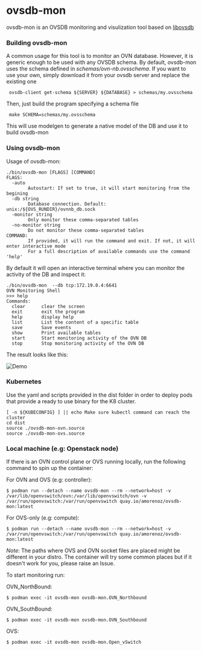 # ovsdb-mon

ovsdb-mon is an OVSDB monitoring and visulization tool based on [libovsdb](https://github.com/ovn-org/libovsdb)

### Building ovsdb-mon
A common usage for this tool is to monitor an OVN database. However, it is generic enough to be used with
any OVSDB schema. By default, ovsdb-mon uses the schema defined in *schemas/ovn-nb.ovsschema*. If you want to
use your own, simply download it from your ovsdb server and replace the existing one

     ovsdb-client get-schema ${SERVER} ${DATABASE} > schemas/my.ovsschema

Then, just build the program specifying a schema file

     make SCHEMA=schemas/my.ovsschema

This will use modelgen to generate a native model of the DB and use it to build ovsdb-mon

### Using ovsdb-mon
Usage of ovsdb-mon:

	./bin/ovsdb-mon [FLAGS] [COMMAND]
	FLAGS:
	  -auto
	        Autostart: If set to true, it will start monitoring from the begining
	  -db string
	        Database connection. Default: unix:/${OVS_RUNDIR}/ovnnb_db.sock
	  -monitor string
	        Only monitor these comma-separated tables
	  -no-monitor string
	        Do not monitor these comma-separated tables
	COMMAND:
	        If provided, it will run the command and exit. If not, it will enter interactive mode
	        For a full description of available commands use the command 'help'


By default it will open an interactive terminal where you can monitor the activity of the DB and inspect it:

	./bin/ovsdb-mon  --db tcp:172.19.0.4:6641
	OVN Monitoring Shell
	>>> help
	Commands:
	  clear      clear the screen
	  exit       exit the program
	  help       display help
	  list       List the content of a specific table
	  save       Save events
	  show       Print available tables
	  start      Start monitoring activity of the OVN DB
	  stop       Stop monitoring activity of the OVN DB


The result looks like this:

![Demo](doc/images/demo.gif)

### Kubernetes

Use the yaml and scripts provided in the dist folder in order to deploy pods that
provide a ready to use binary for the K8 cluster.

	[ -n ${KUBECONFIG} ] || echo Make sure kubectl command can reach the cluster
    cd dist
    source ./ovsdb-mon-ovn.source
    source ./ovsdb-mon-ovs.source


### Local machine (e.g: Openstack node)

If there is an OVN control plane or OVS running locally, run the following command
to spin up the container:

For OVN and OVS (e.g: controller):

    $ podman run --detach --name ovsdb-mon --rm --network=host -v /var/lib/openvswitch/ovn:/var/lib/openvswitch/ovn -v /var/run/openvswitch:/var/run/openvswitch quay.io/amorenoz/ovsdb-mon:latest

For OVS-only (e.g: compute):

    $ podman run --detach --name ovsdb-mon --rm --network=host -v /var/run/openvswitch:/var/run/openvswitch quay.io/amorenoz/ovsdb-mon:latest

*Note*: The paths where OVS and OVN socket files are placed might be different in your distro. The container will try some common places but if it doesn't work for you, please raise an Issue.

To start monitoring run:

OVN_NorthBound:

    $ podman exec -it ovsdb-mon ovsdb-mon.OVN_Northbound

OVN_SouthBound:

    $ podman exec -it ovsdb-mon ovsdb-mon.OVN_Southbound

OVS:

    $ podman exec -it ovsdb-mon ovsdb-mon.Open_vSwitch

